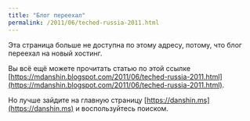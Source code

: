 ```yaml
---
title: "Блог переехал"
permalink: /2011/06/teched-russia-2011.html
---
```

Эта страница больше не доступна по этому адресу, потому, что блог переехал на новый хостинг.

Вы всё ещё можете прочитать статью по этой ссылке [https://mdanshin.blogspot.com/2011/06/teched-russia-2011.html](https://mdanshin.blogspot.com/2011/06/teched-russia-2011.html).

Но лучше зайдите на главную страницу [https://danshin.ms](https://danshin.ms) и воспользуйтесь поиском.